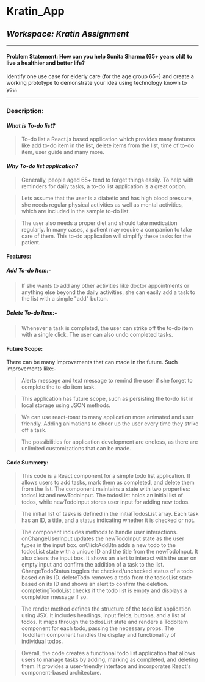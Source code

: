 # Kratin_App

## _Workspace: Kratin Assignment_
---
#### Problem Statement: How can you help Sunita Sharma (65+ years old) to live a healthier and better life?

Identify one use case for elderly care (for the age group 65+) and create a working prototype to demonstrate your idea using technology known to you.
___
### Description:

#### *What is To-do list?*

> To-do list a React.js based application which provides many features like add to-do item in the list, delete items from the list, time of to-do item, user guide and many more.

#### *Why To-do list application?*

> Generally, people aged 65+ tend to forget things easily. To help with reminders for daily tasks, a to-do list application is a great option.

> Lets assume that the user is a diabetic and has high blood pressure, she needs regular physical activities as well as mental activities, which are included in the sample to-do list.

> The user also needs a proper diet and should take medication regularly. In many cases, a patient may require a companion to take care of them. This to-do application will simplify these tasks for the patient.

#### Features:

##### *Add To-do Item:-*

> If she wants to add any other activities like doctor appointments or anything else beyond the daily activities, she can easily add a task to the list with a simple "add" button.

##### *Delete To-do Item:-*


> Whenever a task is completed, the user can strike off the to-do item with a single click. The user can also undo completed tasks.


#### Future Scope:

There can be many improvements that can made in the future. Such improvements like:-

> Alerts message and text message to remind the user if she forget to complete the to-do item task.

> This application has future scope, such as persisting the to-do list in local storage using JSON methods.

> We can use react-toast to many application more animated and user friendly. Adding animations to cheer up the user every time they strike off a task.

> The possibilities for application development are endless, as there are unlimited customizations that can be made.

#### Code Summery:

> This code is a React component for a simple todo list application. It allows users to add tasks, mark them as completed, and delete them from the list. The component maintains a state with two properties: todosList and newTodoInput. The todosList holds an initial list of todos, while newTodoInput stores user input for adding new todos.

> The initial list of tasks is defined in the initialTodosList array. Each task has an ID, a title, and a status indicating whether it is checked or not.

> The component includes methods to handle user interactions. onChangeUserInput updates the newTodoInput state as the user types in the input box. onClickAddBtn adds a new todo to the todosList state with a unique ID and the title from the newTodoInput. It also clears the input box. It shows an alert to interact with the user on empty input and confirm the addition of a task to the list. ChangeTodoStatus toggles the checked/unchecked status of a todo based on its ID. deleteTodo removes a todo from the todosList state based on its ID and shows an alert to confirm the deletion. completingTodoList checks if the todo list is empty and displays a completion message if so.

> The render method defines the structure of the todo list application using JSX. It includes headings, input fields, buttons, and a list of todos. It maps through the todosList state and renders a TodoItem component for each todo, passing the necessary props. The TodoItem component handles the display and functionality of individual todos.

> Overall, the code creates a functional todo list application that allows users to manage tasks by adding, marking as completed, and deleting them. It provides a user-friendly interface and incorporates React's component-based architecture.
